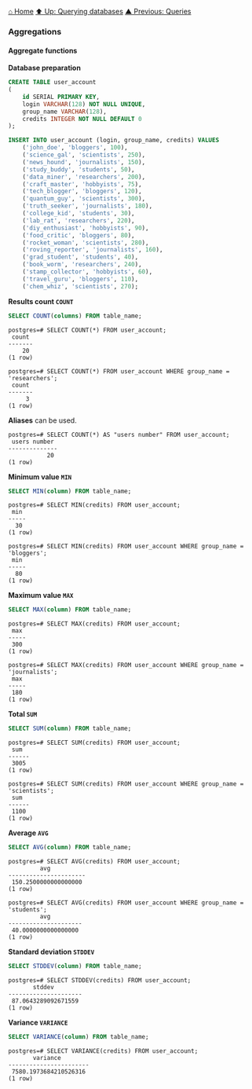 [⌂ Home](../../../README.md)
[⬆ Up: Querying databases](README.md)
[▲ Previous: Queries](queries.md)

### Aggregations

#### Aggregate functions

**Database preparation**

```sql
CREATE TABLE user_account
(
    id SERIAL PRIMARY KEY,
    login VARCHAR(128) NOT NULL UNIQUE,
    group_name VARCHAR(128),
    credits INTEGER NOT NULL DEFAULT 0
);

INSERT INTO user_account (login, group_name, credits) VALUES
    ('john_doe', 'bloggers', 100),
    ('science_gal', 'scientists', 250),
    ('news_hound', 'journalists', 150),
    ('study_buddy', 'students', 50),
    ('data_miner', 'researchers', 200),
    ('craft_master', 'hobbyists', 75),
    ('tech_blogger', 'bloggers', 120),
    ('quantum_guy', 'scientists', 300),
    ('truth_seeker', 'journalists', 180),
    ('college_kid', 'students', 30),
    ('lab_rat', 'researchers', 220),
    ('diy_enthusiast', 'hobbyists', 90),
    ('food_critic', 'bloggers', 80),
    ('rocket_woman', 'scientists', 280),
    ('roving_reporter', 'journalists', 160),
    ('grad_student', 'students', 40),
    ('book_worm', 'researchers', 240),
    ('stamp_collector', 'hobbyists', 60),
    ('travel_guru', 'bloggers', 110),
    ('chem_whiz', 'scientists', 270);
```

**Results count `COUNT`**

```sql
SELECT COUNT(columns) FROM table_name;
```

```
postgres=# SELECT COUNT(*) FROM user_account;
 count
-------
    20
(1 row)

```

```
postgres=# SELECT COUNT(*) FROM user_account WHERE group_name = 'researchers';
 count
-------
     3
(1 row)

```

**Aliases** can be used.

```
postgres=# SELECT COUNT(*) AS "users number" FROM user_account;
 users number
--------------
           20
(1 row)

```

**Minimum value `MIN`**

```sql
SELECT MIN(column) FROM table_name;
```

```
postgres=# SELECT MIN(credits) FROM user_account;
 min
-----
  30
(1 row)

```

```
postgres=# SELECT MIN(credits) FROM user_account WHERE group_name = 'bloggers';
 min
-----
  80
(1 row)

```

**Maximum value `MAX`**

```sql
SELECT MAX(column) FROM table_name;
```

```
postgres=# SELECT MAX(credits) FROM user_account;
 max
-----
 300
(1 row)

```

```
postgres=# SELECT MAX(credits) FROM user_account WHERE group_name = 'journalists';
 max
-----
 180
(1 row)

```

**Total `SUM`**

```sql
SELECT SUM(column) FROM table_name;
```

```
postgres=# SELECT SUM(credits) FROM user_account;
 sum
------
 3005
(1 row)

```

```
postgres=# SELECT SUM(credits) FROM user_account WHERE group_name = 'scientists';
 sum
------
 1100
(1 row)

```

**Average `AVG`**

```sql
SELECT AVG(column) FROM table_name;
```

```
postgres=# SELECT AVG(credits) FROM user_account;
         avg
----------------------
 150.2500000000000000
(1 row)

```

```
postgres=# SELECT AVG(credits) FROM user_account WHERE group_name = 'students';
         avg
---------------------
 40.0000000000000000
(1 row)

```

**Standard deviation `STDDEV`**

```sql
SELECT STDDEV(column) FROM table_name;
```

```
postgres=# SELECT STDDEV(credits) FROM user_account;
       stddev
---------------------
 87.0643289092671559
(1 row)

```

**Variance `VARIANCE`**

```sql
SELECT VARIANCE(column) FROM table_name;
```

```
postgres=# SELECT VARIANCE(credits) FROM user_account;
       variance
-----------------------
 7580.1973684210526316
(1 row)

```
